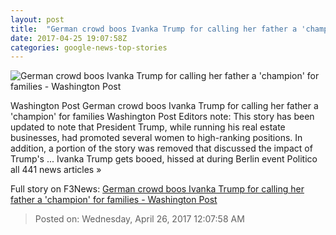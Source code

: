 ```yaml
---
layout: post
title:  "German crowd boos Ivanka Trump for calling her father a 'champion' for families - Washington Post"
date: 2017-04-25 19:07:58Z
categories: google-news-top-stories
---
```


![German crowd boos Ivanka Trump for calling her father a 'champion' for families - Washington Post](https://img.washingtonpost.com/rf/image_1484w/2010-2019/Wires/Images/2017-04-25/Getty/672772668.jpg)

Washington Post German crowd boos Ivanka Trump for calling her father a 'champion' for families Washington Post Editors note: This story has been updated to note that President Trump, while running his real estate businesses, had promoted several women to high-ranking positions. In addition, a portion of the story was removed that discussed the impact of Trump's ... Ivanka Trump gets booed, hissed at during Berlin event Politico all 441 news articles »


Full story on F3News: [German crowd boos Ivanka Trump for calling her father a 'champion' for families - Washington Post](http://www.f3nws.com/n/CaXdZG)

> Posted on: Wednesday, April 26, 2017 12:07:58 AM
